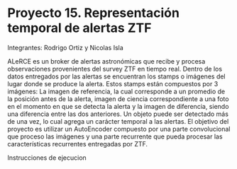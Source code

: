 # Proyecto 15. Representación temporal de alertas ZTF

Integrantes: Rodrigo Ortiz y Nicolas Isla

ALeRCE es un broker de alertas astronómicas que recibe y procesa observaciones provenientes del survey ZTF en tiempo real. Dentro de los datos entregados por las alertas se encuentran los stamps o imágenes del lugar donde se produce la alerta. Estos stamps están compuestos por 3 imágenes: La imagen de referencia, la cual corresponde a un promedio de la posición antes de la alerta, imagen de ciencia correspondiente a una foto en el momento en que se detecta la alerta y la imagen de diferencia, siendo una diferencia entre las dos anteriores. Un objeto puede ser detectado más de una vez, lo cual agrega un carácter temporal a las alertas. El objetivo del proyecto es utilizar un AutoEncoder compuesto por una parte convolucional que proceso las imágenes y una parte recurrente que pueda procesar las características recurrentes entregadas por ZTF.

Instrucciones de ejecucion
